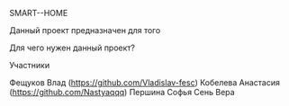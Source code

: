 SMART--HOME

Данный проект предназначен для того

Для чего нужен данный проект?

Участники

Фещуков Влад (https://github.com/Vladislav-fesc)
Кобелева Анастасия (https://github.com/Nastyaqqq)
Першина Софья 
Сень Вера
